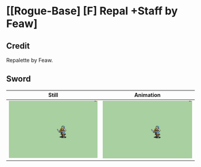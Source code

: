 # [\[Rogue-Base\] \[F\] Repal +Staff by Feaw]

## Credit

Repalette by Feaw.
	
## Sword

| Still | Animation |
| :---: | :-------: |
| ![Sword still](./Sword_000.png) | ![Sword animation](./Sword.gif) |
